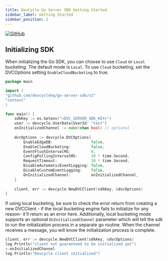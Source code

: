 ```yaml
---
title: DevCycle Go Server SDK Getting Started
sidebar_label: Getting Started
sidebar_position: 2
---
```


[![GitHub](https://img.shields.io/github/stars/devcyclehq/go-server-sdk.svg?style=social&label=Star&maxAge=2592000)](https://github.com/DevCycleHQ/go-server-sdk)

## Initializing SDK 

When initializing the Go SDK, you can choose to use `Cloud` or `Local` bucketing. The default mode is `Local`.
To use `Cloud` bucketing, set the DVCOptions setting `EnableCloudBucketing` to true.

```go
package main 

import (
"github.com/devcyclehq/go-server-sdk/v2"
"context"
)

func main() {
    sdkKey := os.Getenv("<DVC_SERVER_SDK_KEY>")
    user := devcycle.UserData{UserId: "test"}
    onInitializedChannel := make(chan bool) // optional
 
    dvcOptions := devcycle.DVCOptions{
        EnableEdgeDB:                 false,
        EnableCloudBucketing:         false,
        EventFlushIntervalMS:         0,
        ConfigPollingIntervalMS:      10 * time.Second,
        RequestTimeout:               10 * time.Second,
        DisableAutomaticEventLogging: false,
        DisableCustomEventLogging:    false,
        OnInitializedChannel:         onInitializedChannel,
    }
    
    client, err := devcycle.NewDVCClient(sdkKey, &dvcOptions)
}
```

If using local bucketing, be sure to check the error return from creating a new DVCClient - if the local bucketing engine fails to
initialize for any reason- it'll return as an error here.
Additionally, local bucketing mode supports an optional `OnInitializedChannel` parameter which will tell the sdk to run the initialization
process in a separate go routine. When the channel receives a message, you will know the initialization process is complete.

```go
client, err := devcycle.NewDVCClient(sdkKey, &dvcOptions)
log.Println("client not guaranteed to be initialized yet")
<-onInitializedChannel
log.Println("Devcycle client initialized")
```

